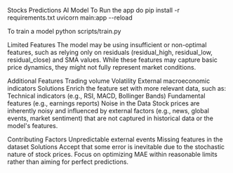 Stocks Predictions AI Model
To Run the app do
pip install -r requirements.txt uvicorn main:app --reload

To train a model
 python scripts/train.py

Limited Features
The model may be using insufficient or non-optimal features, such as relying only on residuals (residual_high, residual_low, residual_close) and SMA values. While these features may capture basic price dynamics, they might not fully represent market conditions.

Additional Features
Trading volume
Volatility
External macroeconomic indicators
Solutions
Enrich the feature set with more relevant data, such as:
Technical indicators (e.g., RSI, MACD, Bollinger Bands)
Fundamental features (e.g., earnings reports)
Noise in the Data
Stock prices are inherently noisy and influenced by external factors (e.g., news, global events, market sentiment) that are not captured in historical data or the model's features.

Contributing Factors
Unpredictable external events
Missing features in the dataset
Solutions
Accept that some error is inevitable due to the stochastic nature of stock prices.
Focus on optimizing MAE within reasonable limits rather than aiming for perfect predictions.
